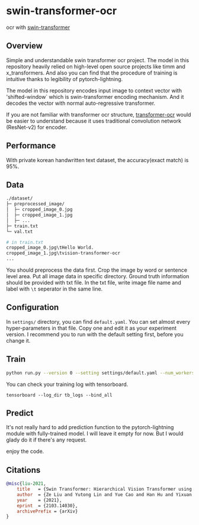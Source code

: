 # swin-transformer-ocr
ocr with [swin-transformer](https://arxiv.org/abs/2103.14030)

## Overview
Simple and understandable swin transformer ocr project.
The model in this repository heavily relied on high-level open source projects like timm and x_transformers.
And also you can find that the procedure of training is intuitive thanks to legibility of pytorch-lightning.

The model in this repository encodes input image to context vector with 'shifted-window` which is swin-transformer encoding mechanism. And it decodes the vector with normal auto-regressive transformer.

If you are not familiar with transformer ocr structure, [transformer-ocr](https://github.com/YongWookHa/transformer-ocr) would be easier to understand because it uses traditional convolution network (ResNet-v2) for encoder.

## Performance
With private korean handwritten text dataset, the accuracy(exact match) is 95%.

## Data
```bash
./dataset/
├─ preprocessed_image/
│  ├─ cropped_image_0.jpg
│  ├─ cropped_image_1.jpg
│  ├─ ...
├─ train.txt
└─ val.txt

# in train.txt
cropped_image_0.jpg\tHello World.
cropped_image_1.jpg\tvision-transformer-ocr
...
```

You should preprocess the data first. Crop the image by word or sentence level area. Put all image data in specific directory. Ground truth information should be provided with txt file. In the txt file, write image file name and label with `\t` seperator in the same line.

## Configuration
In `settings/` directory, you can find `default.yaml`. You can set almost every hyper-parameters in that file. Copy one and edit it as your experiment version. I recommend you to run with the default setting first, before you change it.

## Train
```bash
python run.py --version 0 --setting settings/default.yaml --num_workers 16
```
You can check your training log with tensorboard.  
```
tensorboard --log_dir tb_logs --bind_all
```  

## Predict
It's not really hard to add prediction function to the pytorch-lightning module with fully-trained model. I will leave it empty for now. But I would glady do it if there's any request.

enjoy the code.

## Citations

```bibtex
@misc{liu-2021,
    title   = {Swin Transformer: Hierarchical Vision Transformer using Shifted Windows},
	author  = {Ze Liu and Yutong Lin and Yue Cao and Han Hu and Yixuan Wei and Zheng Zhang and Stephen Lin and Baining Guo},
	year    = {2021},
    eprint  = {2103.14030},
	archivePrefix = {arXiv}
}
```